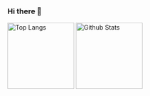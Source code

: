 ### Hi there 👋

<!--
**Taihei-Tatsukawa/Taihei-Tatsukawa** is a ✨ _special_ ✨ repository because its `README.md` (this file) appears on your GitHub profile.

Here are some ideas to get you started:

- 🔭 I’m currently working on ...
- 🌱 I’m currently learning ...
- 👯 I’m looking to collaborate on ...
- 🤔 I’m looking for help with ...
- 💬 Ask me about ...
- 📫 How to reach me: ...
- 😄 Pronouns: ...
- ⚡ Fun fact: ...
-->

<p align="left">
  <img alt="Top Langs" height="150px" src="https://github-readme-stats.vercel.app/api/top-langs/?username=Taihei-Tatsukawa&layout=compact&theme=prussian" />
  <img alt="Github Stats" height="150px" src="https://github-readme-stats.vercel.app/api?username=Taihei-Tatsukawa&count_private&theme=prussian" />
</p>
